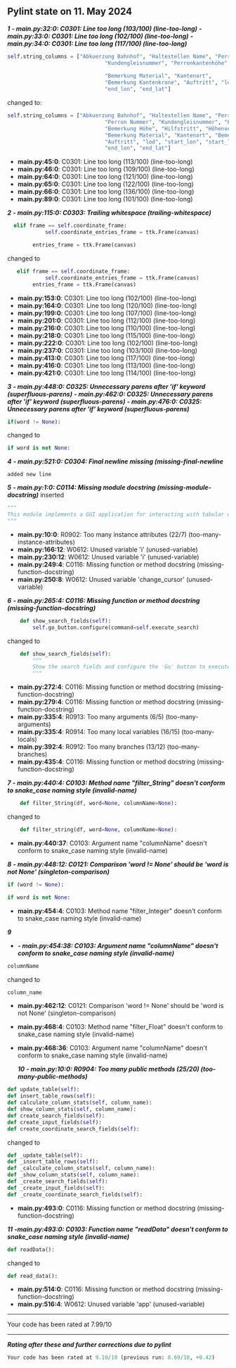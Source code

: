 ## Pylint state on 11. May 2024

**_1_**
**_- main.py:32:0: C0301: Line too long (103/100) (line-too-long)_**
**_- main.py:33:0: C0301: Line too long (102/100) (line-too-long)_**
**_- main.py:34:0: C0301: Line too long (117/100) (line-too-long)_**

```python
self.string_columns = ["Abkuerzung Bahnhof", "Haltestellen Name", "Perrontyp", "Perron Nummer",
                               "Kundengleisnummer", "Perronkantenhöhe", "Bemerkung Höhe", "Hilfstritt"
                                                                                          "Höhenverlauf", "Material",
                               "Bemerkung Material", "Kantenart",
                               "Bemerkung Kantenkrone", "Auftritt", "lod", "start_lon", "start_lat",
                               "end_lon", "end_lat"]

```

changed to:

```python
self.string_columns = ["Abkuerzung Bahnhof", "Haltestellen Name", "Perrontyp",
                               "Perron Nummer", "Kundengleisnummer", "Perronkantenhöhe",
                               "Bemerkung Höhe", "Hilfstritt", "Höhenverlauf", "Material",
                               "Bemerkung Material", "Kantenart", "Bemerkung Kantenkrone",
                               "Auftritt", "lod", "start_lon", "start_lat",
                               "end_lon", "end_lat"]

```

- **main.py:45:0**: C0301: Line too long (113/100) (line-too-long)
- **main.py:46:0**: C0301: Line too long (109/100) (line-too-long)
- **main.py:64:0**: C0301: Line too long (121/100) (line-too-long)
- **main.py:65:0**: C0301: Line too long (122/100) (line-too-long)
- **main.py:66:0**: C0301: Line too long (136/100) (line-too-long)
- **main.py:89:0**: C0301: Line too long (101/100) (line-too-long)

**_2_**
**_- main.py:115:0: C0303: Trailing whitespace (trailing-whitespace)_**

```python
  elif frame == self.coordinate_frame:
            self.coordinate_entries_frame = ttk.Frame(canvas)

        entries_frame = ttk.Frame(canvas)
```

changed to

```python
   elif frame == self.coordinate_frame:
            self.coordinate_entries_frame = ttk.Frame(canvas)
        entries_frame = ttk.Frame(canvas)
```

- **main.py:153:0**: C0301: Line too long (102/100) (line-too-long)
- **main.py:164:0**: C0301: Line too long (120/100) (line-too-long)
- **main.py:199:0**: C0301: Line too long (107/100) (line-too-long)
- **main.py:201:0**: C0301: Line too long (112/100) (line-too-long)
- **main.py:216:0**: C0301: Line too long (110/100) (line-too-long)
- **main.py:218:0**: C0301: Line too long (115/100) (line-too-long)
- **main.py:222:0**: C0301: Line too long (102/100) (line-too-long)
- **main.py:237:0**: C0301: Line too long (103/100) (line-too-long)
- **main.py:413:0**: C0301: Line too long (117/100) (line-too-long)
- **main.py:416:0**: C0301: Line too long (113/100) (line-too-long)
- **main.py:421:0**: C0301: Line too long (114/100) (line-too-long)

**_3_**
**_- main.py:448:0: C0325: Unnecessary parens after 'if' keyword (superfluous-parens)_**
**_- main.py:462:0: C0325: Unnecessary parens after 'if' keyword (superfluous-parens)_**
**_- main.py:476:0: C0325: Unnecessary parens after 'if' keyword (superfluous-parens)_**

```python
if(word != None):
```

changed to

```python
if word is not None:
```

**_4_**
**_- main.py:521:0: C0304: Final newline missing (missing-final-newline_**

```
added new line
```

**_5_**
**_- main.py:1:0: C0114: Missing module docstring (missing-module-docstring)_**
inserted

```python
"""
This module implements a GUI application for interacting with tabular data.
"""
```

- **main.py:10:0**: R0902: Too many instance attributes (22/7) (too-many-instance-attributes)
- **main.py:166:12**: W0612: Unused variable 'i' (unused-variable)
- **main.py:230:12**: W0612: Unused variable 'i' (unused-variable)
- **main.py:249:4**: C0116: Missing function or method docstring (missing-function-docstring)
- **main.py:250:8**: W0612: Unused variable 'change_cursor' (unused-variable)

**_6_**
**_- main.py:265:4: C0116: Missing function or method docstring (missing-function-docstring)_**

```python
    def show_search_fields(self):
        self.go_button.configure(command=self.execute_search)
```

changed to

```python
    def show_search_fields(self):
        """
        Show the search fields and configure the 'Go' button to execute search.
        """
```

- **main.py:272:4**: C0116: Missing function or method docstring (missing-function-docstring)
- **main.py:279:4**: C0116: Missing function or method docstring (missing-function-docstring)
- **main.py:335:4**: R0913: Too many arguments (6/5) (too-many-arguments)
- **main.py:335:4**: R0914: Too many local variables (16/15) (too-many-locals)
- **main.py:392:4**: R0912: Too many branches (13/12) (too-many-branches)
- **main.py:435:4**: C0116: Missing function or method docstring (missing-function-docstring)

**_7_**
**_- main.py:440:4: C0103: Method name "filter_String" doesn't conform to snake_case naming style (invalid-name)_**

```python
    def filter_String(df, word=None, columnName=None):
```

changed to

```python
    def filter_string(df, word=None, columnName=None):
```

- **main.py:440:37**: C0103: Argument name "columnName" doesn't conform to snake_case naming style (invalid-name)

**_8_**
**_- main.py:448:12: C0121: Comparison 'word != None' should be 'word is not None' (singleton-comparison)_**

```python
if (word != None):
```

```python
if word is not None:
```

- **main.py:454:4**: C0103: Method name "filter_Integer" doesn't conform to snake_case naming style (invalid-name)

**_9_**

- **_- main.py:454:38: C0103: Argument name "columnName" doesn't conform to snake_case naming style (invalid-name)_**

```python
columnName
```

changed to

```python
column_name
```

- **main.py:462:12**: C0121: Comparison 'word != None' should be 'word is not None' (singleton-comparison)
- **main.py:468:4**: C0103: Method name "filter_Float" doesn't conform to snake_case naming style (invalid-name)
- **main.py:468:36**: C0103: Argument name "columnName" doesn't conform to snake_case naming style (invalid-name)

  **_10_**
  **_- main.py:10:0: R0904: Too many public methods (25/20) (too-many-public-methods)_**

```python
def update_table(self):
def insert_table_rows(self):
def calculate_column_stats(self, column_name):
def show_column_stats(self, column_name):
def create_search_fields(self):
def create_input_fields(self):
def create_coordinate_search_fields(self):
```

changed to

```python
def _update_table(self):
def _insert_table_rows(self):
def _calculate_column_stats(self, column_name):
def _show_column_stats(self, column_name):
def _create_search_fields(self):
def _create_input_fields(self):
def _create_coordinate_search_fields(self):
```

- **main.py:493:0**: C0116: Missing function or method docstring (missing-function-docstring)

**_11_**
**_-main.py:493:0: C0103: Function name "readData" doesn't conform to snake_case naming style (invalid-name)_**

```python
def readData():
```

changed to

```python
def read_data():
```

- **main.py:514:0**: C0116: Missing function or method docstring (missing-function-docstring)
- **main.py:516:4**: W0612: Unused variable 'app' (unused-variable)

---

Your code has been rated at 7.99/10

---

**_Rating after these and further corrections due to pylint_**

```python
Your code has been rated at 9.10/10 (previous run: 8.69/10, +0.42)
```

